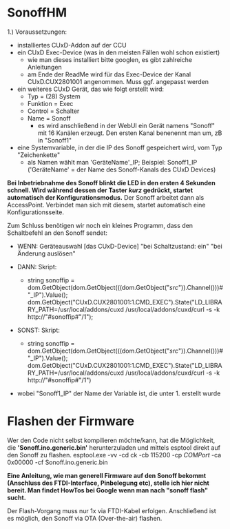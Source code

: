 # SonoffHM

1.) Voraussetzungen: 
  - installiertes CUxD-Addon auf der CCU
  - ein CUxD Exec-Device (was in den meisten Fällen wohl schon existiert)
    - wie man dieses installiert bitte googlen, es gibt zahlreiche Anleitungen
    - am Ende der ReadMe wird für das Exec-Device der Kanal CUxD.CUX2801001 angenommen. Muss ggf. angepasst werden
  - ein weiteres CUxD Gerät, das wie folgt erstellt wird:
    - Typ = (28) System
    - Funktion = Exec
    - Control = Schalter
    - Name = Sonoff    
      - es wird anschließend in der WebUI ein Gerät namens "Sonoff" mit 16 Kanälen erzeugt. Den ersten Kanal benenennt man um, zB in "Sonoff1"
  - eine Systemvariable, in der die IP des Sonoff gespeichert wird, vom Typ "Zeichenkette"
      - als Namen wählt man 'GeräteName'_IP; Beispiel: Sonoff1_IP ('GeräteName' = der Name des Sonoff-Kanals des CUxD Devices)
  

**Bei Inbetriebnahme des Sonoff blinkt die LED in den ersten 4 Sekunden schnell.
Wird während dessen der Taster *kurz* gedrückt, startet automatisch der Konfigurationsmodus.**
Der Sonoff arbeitet dann als AccessPoint. 
Verbindet man sich mit diesem, startet automatisch eine Konfigurationsseite.

Zum Schluss benötigen wir noch ein kleines Programm, dass den Schaltbefehl an den Sonoff sendet:
- WENN: Geräteauswahl [das CUxD-Device] "bei Schaltzustand: ein" "bei Änderung auslösen"
- DANN: Skript:
  - string sonoffip = dom.GetObject(dom.GetObject(((dom.GetObject("$src$")).Channel()))#"_IP").Value();
dom.GetObject("CUxD.CUX2801001:1.CMD_EXEC").State("LD_LIBRARY_PATH=/usr/local/addons/cuxd /usr/local/addons/cuxd/curl -s -k http://"#sonoffip#"/1");
- SONST: Skript:
  - string sonoffip = dom.GetObject(dom.GetObject(((dom.GetObject("$src$")).Channel()))#"_IP").Value();
dom.GetObject("CUxD.CUX2801001:1.CMD_EXEC").State("LD_LIBRARY_PATH=/usr/local/addons/cuxd /usr/local/addons/cuxd/curl -s -k http://"#sonoffip#"/1")

- wobei "Sonoff1_IP" der Name der Variable ist, die unter 1. erstellt wurde

# Flashen der Firmware

Wer den Code nicht selbst kompilieren möchte/kann, hat die Möglichkeit, die **'Sonoff.ino.generic.bin'** herunterzuladen und mittels esptool direkt auf den Sonoff zu flashen.
esptool.exe -vv -cd ck -cb 115200 -cp *COMPort* -ca 0x00000 -cf Sonoff.ino.generic.bin

**Eine Anleitung, wie man generell Firmware auf den Sonoff bekommt (Anschluss des FTDI-Interface, Pinbelegung etc), stelle ich hier nicht bereit. Man findet HowTos bei Google wenn man nach "sonoff flash" sucht.**

Der Flash-Vorgang muss nur 1x via FTDI-Kabel erfolgen. Anschließend ist es möglich, den Sonoff via OTA (Over-the-air) flashen.

